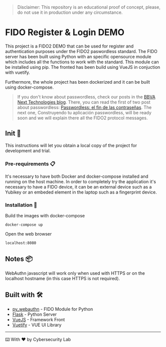 > Disclaimer: This repository is an educational proof of concept, please, do not use it in production under any circumstance.

# FIDO Register & Login DEMO

This project is a FIDO2 DEMO that can be used for register and authentication purposes under the FIDO2 paswordless standard.
The FIDO server has been built using Python with an specific opensource module which includes all the functions to work with the standard. This module can be installed using pip.
The fronted has been build using VueJS in conjuction with vuetify.

Furthermore, the whole project has been dockerized and it can be built using docker-compose.

> If you don't know about passwordless, check our posts in the [BBVA Next Technologies blog](https://www.bbvanexttechnologies.com/category/labs/). There, you can read the first of two post about passwordless: [Passwordless: el fin de las contraseñas](https://www.bbvanexttechnologies.com/passwordless-el-fin-de-las-contrasenas/). The next one, Construyendo tu aplicación passwordless, will be ready soon and we will explain there all the FIDO2 protocol messages.

## Init 🚀

This instructions will let you obtain a local copy of the project for development and trial.


### Pre-requirements 📋

It's necessary to have both Docker and docker-compose installed and running on the host machine.
In order to completely try the application it's necessary to have a FIDO device, it can be an external device such as a Yubikey or an embeded element in the laptop such as a fingerprint device.


### Installation 🔧

Build the images with docker-compose
```
docker-compose up
```

Open the web browser
```
localhost:8080
```


## Notes 📦

WebAuthn javascript will work only when used with HTTPS or on the localhost hostname (in this case HTTPS is not required).


## Built with 🛠️


* [py_webauthn](https://github.com/duo-labs/py_webauthn) - FIDO Module for Python
* [Flask](https://flask.palletsprojects.com/en/1.1.x/) - Python Server
* [VueJS](https://vuejs.org/) - Framework Front
* [Vuetify](https://vuetifyjs.com/en/) - VUE UI Library




---
⌨️ With ❤️ by Cybersecurity Lab





